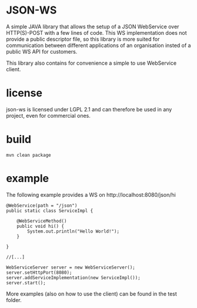 JSON-WS
=======

A simple JAVA library that allows the setup of a JSON WebService over HTTP(S)-POST with
a few lines of code. This WS implementation does not provide a public descriptor file,
so this library is more suited for communication between different applications of an
organisation insted of a public WS API for customers.

This library also contains for convenience a simple to use WebService client.

license
=======
json-ws is licensed under LGPL 2.1 and can therefore be used in any project, even
for commercial ones.

build
=====

    mvn clean package

example
=======
The following example provides a WS on http://localhost:8080/json/hi

    @WebService(path = "/json")
    public static class ServiceImpl {

        @WebServiceMethod()
        public void hi() {
            System.out.println("Hello World!");
        }

    }
    
    //[...]

    WebServiceServer server = new WebServiceServer();
    server.setHttpPort(8080);
    server.addServiceImplementation(new ServiceImpl());
    server.start();

More examples (also on how to use the client) can be found in the test folder.